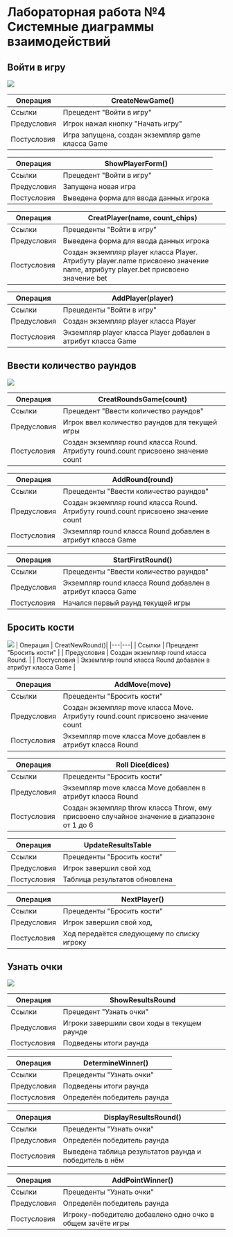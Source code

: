 # Лабораторная работа №4 Системные диаграммы взаимодействий

## Войти в игру
![](images/lab4-1.png)

| Операция | CreateNewGame() |
|---|---|
| Ссылки | Прецедент "Войти в игру" |
| Предусловия | Игрок нажал кнопку "Начать игру" |
| Постусловия | Игра запущена, создан экземпляр game класса Game |

| Операция | ShowPlayerForm() |
|---|---|
| Ссылки | Прецедент "Войти в игру" |
| Предусловия | Запущена новая игра |
| Постусловия | Выведена форма для ввода данных игрока |

| Операция | CreatPlayer(name, count_chips) |
|---|---|
| Ссылки | Прецеденты "Войти в игру" |
| Предусловия | Выведена форма для ввода данных игрока |
| Постусловия | Создан экземпляр player класса Player. Атрибуту player.name присвоено значение name, атрибуту player.bet присвоено значение bet |

| Операция | AddPlayer(player) |
|---|---|
| Ссылки | Прецеденты "Войти в игру" |
| Предусловия | Создан экземпляр player класса Player  |
| Постусловия | Экземпляр player класса Player добавлен в атрибут класса Game |

## Ввести количество раундов

![](images/lab4-2.png)

| Операция | CreatRoundsGame(count)|
|---|---|
| Ссылки | Прецедент "Ввести количество раундов" |
| Предусловия | Игрок ввел количество раундов для текущей игры |
| Постусловия | Создан экземпляр round класса Round. Атрибуту round.count присвоено значение count|

| Операция | AddRound(round) |
|---|---|
| Ссылки | Прецеденты "Ввести количество раундов" |
| Предусловия | Создан экземпляр round класса Round. Атрибуту round.count присвоено значение count |
| Постусловия |  Экземпляр round класса Round добавлен в атрибут класса Game |

| Операция | StartFirstRound() |
|---|---|
| Ссылки | Прецеденты "Ввести количество раундов" |
| Предусловия | Экземпляр round класса Round добавлен в атрибут класса Game |
| Постусловия | Начался первый раунд текущей игры |

## Бросить кости

![](images/lab4-3.png)
| Операция | CreatNewRound()|
|---|---|
| Ссылки | Прецедент "Бросить кости" |
| Предусловия | Создан экземпляр round класса Round. |
| Постусловия | Экземпляр round класса Round добавлен в атрибут класса Game |

| Операция | AddMove(move) |
|---|---|
| Ссылки | Прецеденты "Бросить кости" |
| Предусловия | Создан экземпляр move класса Move. Атрибуту round.count присвоено значение count |
| Постусловия | Экземпляр move класса Move добавлен в атрибут класса Round |

| Операция | Roll Dice(dices) |
|---|---|
| Ссылки | Прецеденты "Бросить кости" |
| Предусловия | Экземпляр move класса Move добавлен в атрибут класса Round |
| Постусловия | Создан экземпляр throw класса Throw, ему присвоено случайное значение в диапазоне от 1 до 6|

| Операция | UpdateResultsTable |
|---|---|
| Ссылки | Прецеденты "Бросить кости" |
| Предусловия | Игрок завершил свой ход |
| Постусловия | Таблица результатов обновлена|

| Операция | NextPlayer() |
|---|---|
| Ссылки | Прецеденты "Бросить кости" |
| Предусловия | Игрок завершил свой ход, |
| Постусловия | Ход передаётся следующему по списку игроку|

## Узнать очки

![](images/lab4-4.png)

| Операция | ShowResultsRound |
|---|---|
| Ссылки | Прецедент "Узнать очки" |
| Предусловия | Игроки завершили свои ходы в текущем раунде |
| Постусловия | Подведены итоги раунда |

| Операция | DetermineWinner() |
|---|---|
| Ссылки | Прецеденты "Узнать очки" |
| Предусловия | Подведены итоги раунда |
| Постусловия | Определён победитель раунда |

| Операция | DisplayResultsRound() |
|---|---|
| Ссылки | Прецеденты "Узнать очки" |
| Предусловия | Определён победитель раунда |
| Постусловия | Выведена таблица результатов раунда и победитель в нём|

| Операция | AddPointWinner() |
|---|---|
| Ссылки | Прецеденты "Узнать очки" |
| Предусловия | Определён победитель раунда|
| Постусловия | Игроку-победителю добавлено одно очко в общем зачёте игры|
